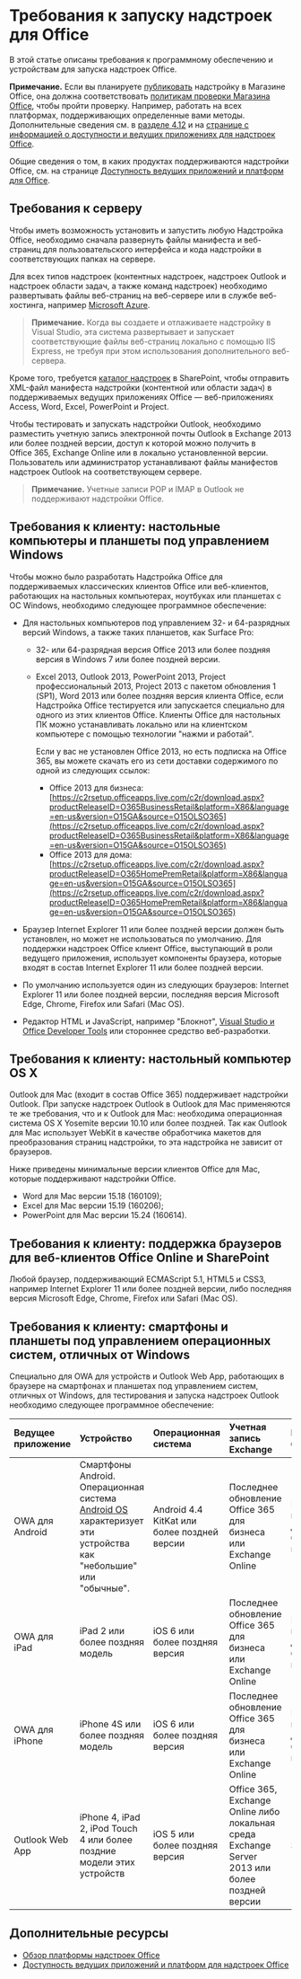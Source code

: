 
# <a name="requirements-for-running-office-add-ins"></a>Требования к запуску надстроек для Office


В этой статье описаны требования к программному обеспечению и устройствам для запуска надстроек Office.

>
  **Примечание.** Если вы планируете [публиковать](../publish/publish.md) надстройку в Магазине Office, она должна соответствовать [политикам проверки Магазина Office](https://msdn.microsoft.com/en-us/library/jj220035.aspx), чтобы пройти проверку. Например, работать на всех платформах, поддерживающих определенные вами методы. Дополнительные сведения см. в [разделе 4.12](https://msdn.microsoft.com/en-us/library/jj220035.aspx#Anchor_3) и на [странице с информацией о доступности и ведущих приложениях для надстроек Office](https://dev.office.com/add-in-availability).

Общие сведения о том, в каких продуктах поддерживаются надстройки Office, см. на странице [Доступность ведущих приложений и платформ для Office](http://dev.office.com/add-in-availability).

## <a name="server-requirements"></a>Требования к серверу

Чтобы иметь возможность установить и запустить любую Надстройка Office, необходимо сначала развернуть файлы манифеста и веб-страниц для пользовательского интерфейса и кода надстройки в соответствующих папках на сервере.

Для всех типов надстроек (контентных надстроек, надстроек Outlook и надстроек области задач, а также команд надстроек) необходимо развертывать файлы веб-страниц на веб-сервере или в службе веб-хостинга, например [Microsoft Azure](../publish/host-an-office-add-in-on-microsoft-azure.md).


 >**Примечание.**   Когда вы создаете и отлаживаете надстройку в Visual Studio, эта система развертывает и запускает соответствующие файлы веб-страниц локально с помощью IIS Express, не требуя при этом использования дополнительного веб-сервера. 

Кроме того, требуется [каталог надстроек](../publish/publish-task-pane-and-content-add-ins-to-an-add-in-catalog.md) в SharePoint, чтобы отправить XML-файл манифеста надстройки (контентной или области задач) в поддерживаемых ведущих приложениях Office — веб-приложениях Access, Word, Excel, PowerPoint и Project.

Чтобы тестировать и запускать надстройки Outlook, необходимо разместить учетную запись электронной почты Outlook в Exchange 2013 или более поздней версии, доступ к которой можно получить в Office 365, Exchange Online или в локально установленной версии. Пользователь или администратор устанавливают файлы манифестов надстроек Outlook на соответствующем сервере.

 >**Примечание.**   Учетные записи POP и IMAP в Outlook не поддерживают надстройки Office.




## <a name="client-requirements-windows-desktop-and-tablet"></a>Требования к клиенту: настольные компьютеры и планшеты под управлением Windows

Чтобы можно было разработать Надстройка Office для поддерживаемых классических клиентов Office или веб-клиентов, работающих на настольных компьютерах, ноутбуках или планшетах с ОС Windows, необходимо следующее программное обеспечение:


- Для настольных компьютеров под управлением 32- и 64-разрядных версий Windows, а также таких планшетов, как Surface Pro:
    - 32- или 64-разрядная версия Office 2013 или более поздняя версия в Windows 7 или более поздней версии.
    - Excel 2013, Outlook 2013, PowerPoint 2013, Project профессиональный 2013, Project 2013 с пакетом обновления 1 (SP1), Word 2013 или более поздняя версия клиента Office, если Надстройка Office тестируется или запускается специально для одного из этих клиентов Office. Клиенты Office для настольных ПК можно устанавливать локально или на клиентском компьютере с помощью технологии "нажми и работай".
    
        Если у вас не установлен Office 2013, но есть подписка на Office 365, вы можете скачать его из сети доставки содержимого по одной из следующих ссылок:
        
        - Office 2013 для бизнеса: [https://c2rsetup.officeapps.live.com/c2r/download.aspx?productReleaseID=O365BusinessRetail&platform=X86&language=en-us&version=O15GA&source=O15OLSO365](https://c2rsetup.officeapps.live.com/c2r/download.aspx?productReleaseID=O365BusinessRetail&platform=X86&language=en-us&version=O15GA&source=O15OLSO365) 
        - Office 2013 для дома: [https://c2rsetup.officeapps.live.com/c2r/download.aspx?productReleaseID=O365HomePremRetail&platform=X86&language=en-us&version=O15GA&source=O15OLSO365](https://c2rsetup.officeapps.live.com/c2r/download.aspx?productReleaseID=O365HomePremRetail&platform=X86&language=en-us&version=O15GA&source=O15OLSO365) 

- Браузер Internet Explorer 11 или более поздней версии должен быть установлен, но может не использоваться по умолчанию. Для поддержки надстроек Office клиент Office, выступающий в роли ведущего приложения, использует компоненты браузера, которые входят в состав Internet Explorer 11 или более поздней версии.
- По умолчанию используется один из следующих браузеров: Internet Explorer 11 или более поздней версии, последняя версия Microsoft Edge, Chrome, Firefox или Safari (Mac OS).
- Редактор HTML и JavaScript, например "Блокнот", [Visual Studio и Office Developer Tools](https://www.visualstudio.com/features/office-tools-vs) или стороннее средство веб-разработки.

## <a name="client-requirements-os-x-desktop"></a>Требования к клиенту: настольный компьютер OS X

Outlook для Mac (входит в состав Office 365) поддерживает надстройки Outlook. При запуске надстроек Outlook в Outlook для Mac применяются те же требования, что и к Outlook для Mac: необходима операционная система OS X Yosemite версии 10.10 или более поздней. Так как Outlook для Mac использует WebKit в качестве обработчика макетов для преобразования страниц надстройки, то эта надстройка не зависит от браузеров.

Ниже приведены минимальные версии клиентов Office для Mac, которые поддерживают надстройки Office.

- Word для Mac версии 15.18 (160109); 
- Excel для Mac версии 15.19 (160206); 
- PowerPoint для Mac версии 15.24 (160614).

## <a name="client-requirements-browser-support-for-office-online-web-clients-and-sharepoint"></a>Требования к клиенту: поддержка браузеров для веб-клиентов Office Online и SharePoint

Любой браузер, поддерживающий ECMAScript 5.1, HTML5 и CSS3, например Internet Explorer 11 или более поздней версии, либо последняя версия Microsoft Edge, Chrome, Firefox или Safari (Mac OS).


## <a name="client-requirements-non-windows-smartphone-and-tablet"></a>Требования к клиенту: смартфоны и планшеты под управлением операционных систем, отличных от Windows

Специально для OWA для устройств и Outlook Web App, работающих в браузере на смартфонах и планшетах под управлением систем, отличных от Windows, для тестирования и запуска надстроек Outlook необходимо следующее программное обеспечение:


| Ведущее приложение | Устройство | Операционная система | Учетная запись Exchange | Мобильный браузер |
|:-----|:-----|:-----|:-----|:-----|
|OWA для Android|Смартфоны Android. Операционная система [Android OS](https://developer.android.com/guide/practices/screens_support.html) характеризует эти устройства как "небольшие" или "обычные".|Android 4.4 KitKat или более поздней версии|Последнее обновление Office 365 для бизнеса или Exchange Online|Встроенная надстройка для Android, браузер не применим|
|OWA для iPad|iPad 2 или более поздняя модель|iOS 6 или более поздняя версия|Последнее обновление Office 365 для бизнеса или Exchange Online|Встроенная надстройка для iOS, браузер не применим|
|OWA для iPhone|iPhone 4S или более поздняя модель|iOS 6 или более поздняя версия|Последнее обновление Office 365 для бизнеса или Exchange Online|Встроенная надстройка для iOS, браузер не применим|
|Outlook Web App|iPhone 4, iPad 2, iPod Touch 4 или более поздние модели этих устройств|iOS 5 или более поздняя версия|Office 365, Exchange Online либо локальная среда Exchange Server 2013 или более поздней версии|Safari|


## <a name="additional-resources"></a>Дополнительные ресурсы

- [Обзор платформы надстроек Office](../overview/office-add-ins.md)
- [Доступность ведущих приложений и платформ для надстроек Office](http://dev.office.com/add-in-availability)

